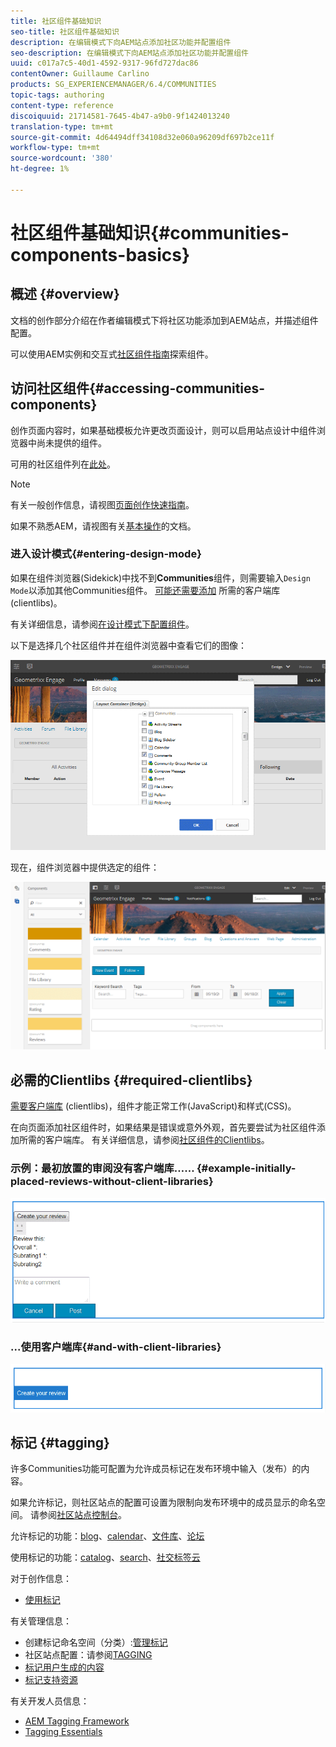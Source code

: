 ```yaml
---
title: 社区组件基础知识
seo-title: 社区组件基础知识
description: 在编辑模式下向AEM站点添加社区功能并配置组件
seo-description: 在编辑模式下向AEM站点添加社区功能并配置组件
uuid: c017a7c5-40d1-4592-9317-96fd727dac86
contentOwner: Guillaume Carlino
products: SG_EXPERIENCEMANAGER/6.4/COMMUNITIES
topic-tags: authoring
content-type: reference
discoiquuid: 21714581-7645-4b47-a9b0-9f1424013240
translation-type: tm+mt
source-git-commit: 4d64494dff34108d32e060a96209df697b2ce11f
workflow-type: tm+mt
source-wordcount: '380'
ht-degree: 1%

---
```



# 社区组件基础知识{#communities-components-basics}

## 概述 {#overview}

文档的创作部分介绍在作者编辑模式下将社区功能添加到AEM站点，并描述组件配置。

可以使用AEM实例和交互式[社区组件指南](components-guide.md)探索组件。

## 访问社区组件{#accessing-communities-components}

创作页面内容时，如果基础模板允许更改页面设计，则可以启用站点设计中组件浏览器中尚未提供的组件。

可用的社区组件列在[此处](author-communities.md#available-communities-components)。

>[!NOTE]
>
>有关一般创作信息，请视图[页面创作快速指南](../../help/sites-authoring/qg-page-authoring.md)。
>
>如果不熟悉AEM，请视图有关[基本操作](../../help/sites-authoring/basic-handling.md)的文档。

### 进入设计模式{#entering-design-mode}

如果在组件浏览器(Sidekick)中找不到&#x200B;**Communities**&#x200B;组件，则需要输入`Design Mode`以添加其他Communities组件。 [可能还需要添加](#required-clientlibs) 所需的客户端库(clientlibs)。

有关详细信息，请参阅[在设计模式下配置组件](../../help/sites-authoring/default-components-designmode.md)。

以下是选择几个社区组件并在组件浏览器中查看它们的图像：

![chlimage_1-424](assets/chlimage_1-424.png)

现在，组件浏览器中提供选定的组件：

![chlimage_1-425](assets/chlimage_1-425.png)

## 必需的Clientlibs {#required-clientlibs}

[需要客户端库](../../help/sites-developing/clientlibs.md) (clientlibs)，组件才能正常工作(JavaScript)和样式(CSS)。

在向页面添加社区组件时，如果结果是错误或意外外观，首先要尝试为社区组件添加所需的客户端库。 有关详细信息，请参阅[社区组件的Clientlibs](clientlibs.md)。

### 示例：最初放置的审阅没有客户端库…… {#example-initially-placed-reviews-without-client-libraries}

![chlimage_1-426](assets/chlimage_1-426.png)

### ...使用客户端库{#and-with-client-libraries}

![chlimage_1-427](assets/chlimage_1-427.png)

## 标记 {#tagging}

许多Communities功能可配置为允许成员标记在发布环境中输入（发布）的内容。

如果允许标记，则社区站点的配置可设置为限制向发布环境中的成员显示的命名空间。 请参阅[社区站点控制台](sites-console.md#tagging)。

允许标记的功能：[blog](blog-feature.md)、[calendar](calendar.md)、[文件库](file-library.md)、[论坛](forum.md)

使用标记的功能：[catalog](catalog.md)、[search](search.md)、[社交标签云](tagcloud.md)

对于创作信息：

* [使用标记](../../help/sites-authoring/tags.md)

有关管理信息：

* 创建标记命名空间（分类）:[管理标记](../../help/sites-administering/tags.md)
* 社区站点配置：请参阅[TAGGING](sites-console.md#tagging)
* [标记用户生成的内容](../../help/sites-authoring/tags.md)
* [标记支持资源](tag-resources.md)

有关开发人员信息：

* [AEM Tagging Framework](../../help/sites-developing/framework.md)
* [Tagging Essentials](tag.md)

